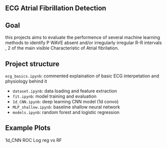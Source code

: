 ## ECG Atrial Fibrillation Detection

## Goal
this projects aims to evaluate the performence of several machine learning methods to identify P WAVE absent and/or 
irregularly irregular R-R intervals , 2 of the main visible Characteristic of Atrial fibrilation.

## Project structure
`ecg_basics.ipynb`: commented explaination of basic ECG interpetation and physiology behind it
- `dataset.ipynb`: data loading and feature extraction
- `fit.ipynb`: model training and evaluation
- `1d_CNN.ipynb`: deep learning CNN model (1d convo)
- `MLP_shallow.ipynb`: baseline shallow neural network
- `models.ipynb`: random forest and logistic regression

 ## Example Plots
 1d_CNN ROC
 Log reg vs RF

